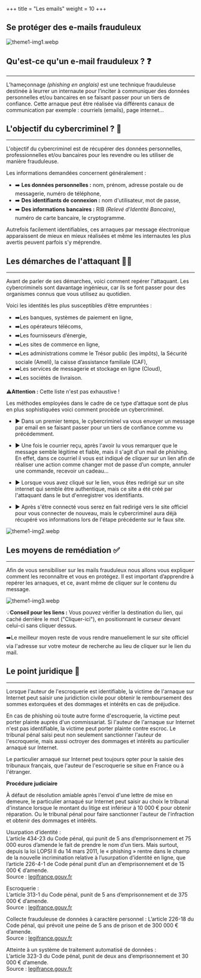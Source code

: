 +++
title = "Les emails"
weight = 10
+++

<div id="h2-img-center">

## Se protéger des e-mails frauduleux

![theme1-img1.webp](https://cybersafe-dls-fr.vercel.app/t1-img/theme1-img1.webp)

</div>

## Qu'est-ce qu'un e-mail frauduleux ? ❓
---

  L’hameçonnage _(phishing en anglais)_ est une technique frauduleuse destinée à leurrer un internaute pour l’inciter à communiquer des données personnelles et/ou bancaires en se faisant passer pour un tiers de confiance. Cette arnaque peut être réalisée via différents canaux de communication par exemple : courriels (emails), page internet...


## L'objectif du cybercriminel ? <span style="color: ">🎯</span>
---

L'objectif du cybercriminel est de récupérer des données personnelles, professionnelles et/ou bancaires pour les revendre ou les utiliser de manière frauduleuse.

Les informations demandées concernent généralement :

- ➡️ **Les données personnelles :** nom, prénom, adresse postale ou de messagerie, numéro de téléphone,
- ➡️ **Des identifiants de connexion :** nom d'utilisateur, mot de passe,
- ➡️ **Des informations bancaires :** RIB _(Relevé d'Identité Bancaire)_, numéro de carte bancaire, le cryptogramme.

Autrefois facilement identifiables, ces arnaques par message électronique apparaissent de mieux en mieux réalisées et même les internautes les plus avertis peuvent parfois s’y méprendre.


## Les démarches de l'attaquant 👨‍💻
---

Avant de parler de ses démarches, voici comment repérer l'attaquant.
Les cybercriminels sont davantage ingénieux, car ils se font passer pour des organismes connus que vous utilisez au quotidien.

Voici les identités les plus susceptibles d’être empruntées :

- ➡️Les banques, systèmes de paiement en ligne,
- ➡️Les opérateurs télécoms,
- ➡️Les fournisseurs d’énergie,
- ➡️Les sites de commerce en ligne,
- ➡️Les administrations comme le Trésor public (les impôts), la Sécurité sociale (Ameli), la caisse d’assistance familiale (CAF),
- ➡️Les services de messagerie et stockage en ligne (Cloud),
- ➡️Les sociétés de livraison.


⚠️**Attention :** Cette liste n'est pas exhaustive !

Les méthodes employées dans le cadre de ce type d’attaque sont de plus en plus sophistiquées voici comment procède un cybercriminel.

- :arrow_forward: Dans un premier temps, le cybercriminel va vous envoyer un message par email en se faisant passer pour un tiers de confiance comme vu précédemment.

- :arrow_forward: Une fois le courrier reçu, après l'avoir lu vous remarquer que le message semble légitime et fiable, mais il s'agit d'un mail de phishing. En effet, dans ce courriel il vous est indiqué de cliquer sur un lien afin de réaliser une action comme changer mot de passe d’un compte, annuler une commande, recevoir un cadeau…

- :arrow_forward: Lorsque vous avez cliqué sur le lien, vous êtes redirigé sur un site internet qui semble être authentique, mais ce site a été créé par l'attaquant dans le but d'enregistrer vos identifiants.

- :arrow_forward: Après s'être connecté vous serez en fait redirigé vers le site officiel pour vous connecter de nouveau, mais le cybercriminel aura déjà récupéré vos informations lors de l'étape précédente sur le faux site.

![theme1-img2.webp](https://cybersafe-dls-fr.vercel.app/t1-img/theme1-img2.webp)


## Les moyens de remédiation ✅
---

Afin de vous sensibiliser sur les mails frauduleux nous allons vous expliquer comment les reconnaître et vous en protégez. Il est important d’apprendre à repérer les arnaques, et ce, avant même de cliquer sur le contenu du message.

![theme1-img3.webp](https://cybersafe-dls-fr.vercel.app/t1-img/theme1-img3.webp)


💡**Conseil pour les liens :** Vous pouvez vérifier la destination du lien, qui caché derrière le mot ("Cliquer-ici"), en positionnant le curseur devant celui-ci sans cliquer dessus.

➡️Le meilleur moyen reste de vous rendre manuellement le sur site officiel via l'adresse sur votre moteur de recherche au lieu de cliquer sur le lien du mail.


## Le point juridique 📘
---

Lorsque l'auteur de l'escroquerie est identifiable, la victime de l'arnaque sur Internet peut saisir une juridiction civile pour obtenir le remboursement des sommes extorquées et des dommages et intérêts en cas de préjudice.

En cas de phishing où toute autre forme d'escroquerie, la victime peut porter plainte auprès d'un commissariat. Si l'auteur de l'arnaque sur Internet n'est pas identifiable, la victime peut porter plainte contre escroc. Le tribunal pénal saisi peut non seulement sanctionner l'auteur de l'escroquerie, mais aussi octroyer des dommages et intérêts au particulier arnaqué sur Internet.

Le particulier arnaqué sur Internet peut toujours opter pour la saisie des tribunaux français, que l'auteur de l'escroquerie se situe en France ou à l'étranger.

**Procédure judiciaire**

À défaut de résolution amiable après l'envoi d'une lettre de mise en demeure, le particulier arnaqué sur Internet peut saisir au choix le tribunal d'instance lorsque le montant du litige est inférieur à 10 000 € pour obtenir réparation. Ou le tribunal pénal pour faire sanctionner l'auteur de l'infraction et obtenir des dommages et intérêts.

Usurpation d’identité :  
L’article 434-23 du Code pénal, qui punit de 5 ans d’emprisonnement et 75 000 euros d’amende le fait de prendre le nom d’un tiers. Mais surtout, depuis la loi LOPSI II du 14 mars 2011, le « phishing » rentre dans le champ de la nouvelle incrimination relative à l’usurpation d’identité en ligne, que l’article 226-4-1 de Code pénal punit d’un an d’emprisonnement et de 15 000 € d’amende.   
Source : [legifrance.gouv.fr](https://www.legifrance.gouv.fr/codes/section_lc/LEGITEXT000006070719/LEGISCTA000006165379/#LEGISCTA000006165379)

Escroquerie :  
L’article 313-1 du Code pénal, punit de 5 ans d’emprisonnement et de 375 000 € d’amende.  
Source : [legifrance.gouv.fr](https://www.legifrance.gouv.fr/codes/id/LEGISCTA000006165331/)

Collecte frauduleuse de données à caractère personnel : 
L’article 226-18 du Code pénal, qui prévoit une peine de 5 ans de prison et de 300 000 € d’amende.  
Source : [legifrance.gouv.fr](https://www.legifrance.gouv.fr/codes/section_lc/LEGITEXT000006070719/LEGISCTA000006165313/#LEGISCTA000006165313)

Atteinte à un système de traitement automatisé de données :  
L’article 323-3 du Code pénal, punit de deux ans d’emprisonnement et 30 000 € d’amende.  
Source : [legifrance.gouv.fr](https://www.legifrance.gouv.fr/codes/id/LEGISCTA000006149839/)

